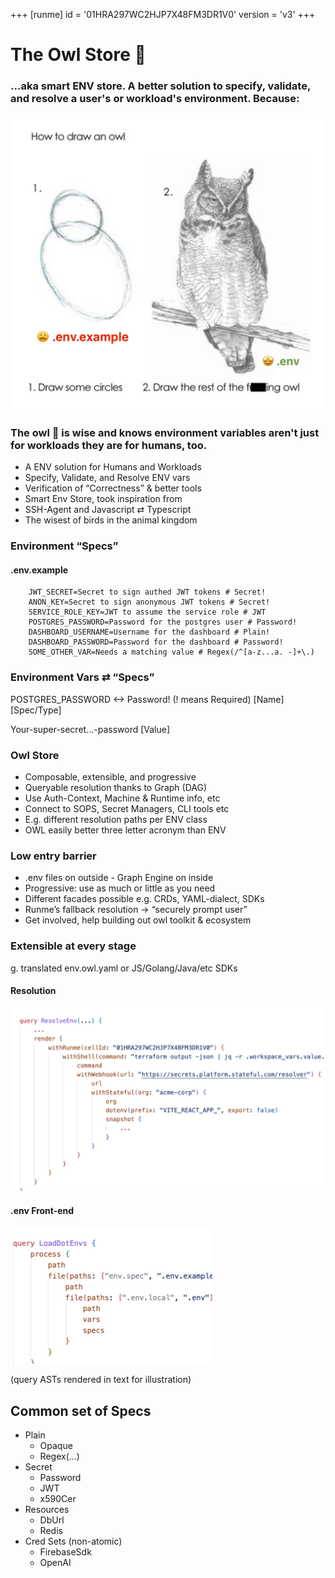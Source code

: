 +++
[runme]
id = '01HRA297WC2HJP7X48FM3DR1V0'
version = 'v3'
+++

# The Owl Store 🦉

### ...aka smart ENV store. A better solution to specify, validate, and resolve a user's or workload's environment. Because:

![Owl Store](owl.png)

### The owl 🦉 is wise and knows environment variables aren't just for workloads they are for humans, too.

- A ENV solution for Humans and Workloads
- Specify, Validate, and Resolve ENV vars
- Verification of “Correctness” & better tools
- Smart Env Store, took inspiration from
- SSH-Agent and Javascript ⇄ Typescript
- The wisest of birds in the animal kingdom

### Environment “Specs”

#### .env.example

```
    JWT_SECRET=Secret to sign authed JWT tokens # Secret!
    ANON_KEY=Secret to sign anonymous JWT tokens # Secret!
    SERVICE_ROLE_KEY=JWT to assume the service role # JWT
    POSTGRES_PASSWORD=Password for the postgres user # Password!
    DASHBOARD_USERNAME=Username for the dashboard # Plain!
    DASHBOARD_PASSWORD=Password for the dashboard # Password!
    SOME_OTHER_VAR=Needs a matching value # Regex(/^[a-z...a. -]+\.)
```

### Environment Vars ⇄ “Specs”

POSTGRES_PASSWORD <-> Password! (! means Required)
[Name] [Spec/Type]

Your-super-secret...-password
[Value]

### Owl Store

- Composable, extensible, and progressive
- Queryable resolution thanks to Graph (DAG)
- Use Auth-Context, Machine & Runtime info, etc
- Connect to SOPS, Secret Managers, CLI tools etc
- E.g. different resolution paths per ENV class
- OWL easily better three letter acronym than ENV

### Low entry barrier

- .env files on outside - Graph Engine on inside
- Progressive: use as much or little as you need
- Different facades possible e.g. CRDs, YAML-dialect, SDKs
- Runme’s fallback resolution → “securely prompt user”
- Get involved, help building out owl toolkit & ecosystem

### Extensible at every stage

g. translated env.owl.yaml or JS/Golang/Java/etc SDKs

#### Resolution

![resolution](resolution.png)

#### .env Front-end

![front-end](front-end.png)

(query ASTs rendered in text for illustration)

## Common set of Specs

- Plain
  - Opaque
  - Regex(...)
- Secret
  - Password
  - JWT
  - x590Cer
- Resources
  - DbUrl
  - Redis
- Cred Sets (non-atomic)
  - FirebaseSdk
  - OpenAI
